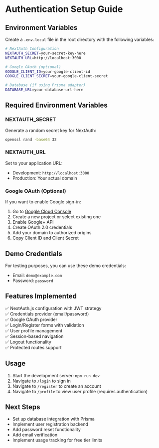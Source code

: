 # Authentication Setup Guide

## Environment Variables

Create a `.env.local` file in the root directory with the following variables:

```bash
# NextAuth Configuration
NEXTAUTH_SECRET=your-secret-key-here
NEXTAUTH_URL=http://localhost:3000

# Google OAuth (optional)
GOOGLE_CLIENT_ID=your-google-client-id
GOOGLE_CLIENT_SECRET=your-google-client-secret

# Database (if using Prisma adapter)
DATABASE_URL=your-database-url-here
```

## Required Environment Variables

### NEXTAUTH_SECRET

Generate a random secret key for NextAuth:

```bash
openssl rand -base64 32
```

### NEXTAUTH_URL

Set to your application URL:

- Development: `http://localhost:3000`
- Production: Your actual domain

### Google OAuth (Optional)

If you want to enable Google sign-in:

1. Go to [Google Cloud Console](https://console.cloud.google.com/)
2. Create a new project or select existing one
3. Enable Google+ API
4. Create OAuth 2.0 credentials
5. Add your domain to authorized origins
6. Copy Client ID and Client Secret

## Demo Credentials

For testing purposes, you can use these demo credentials:

- Email: `demo@example.com`
- Password: `password`

## Features Implemented

✅ NextAuth.js configuration with JWT strategy  
✅ Credentials provider (email/password)  
✅ Google OAuth provider  
✅ Login/Register forms with validation  
✅ User profile management  
✅ Session-based navigation  
✅ Logout functionality  
✅ Protected routes support

## Usage

1. Start the development server: `npm run dev`
2. Navigate to `/login` to sign in
3. Navigate to `/register` to create an account
4. Navigate to `/profile` to view user profile (requires authentication)

## Next Steps

- Set up database integration with Prisma
- Implement user registration backend
- Add password reset functionality
- Add email verification
- Implement usage tracking for free tier limits
